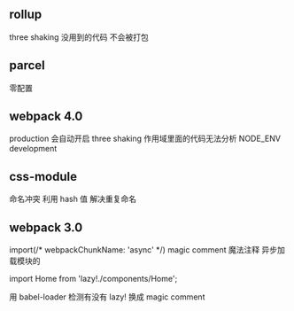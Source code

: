 ## rollup
three shaking
没用到的代码 不会被打包

## parcel
零配置

## webpack 4.0
production 会自动开启 three shaking
作用域里面的代码无法分析
NODE_ENV development

## css-module
命名冲突
利用 hash 值 解决重复命名

## webpack 3.0
import(/* webpackChunkName: 'async' */)
magic comment  魔法注释
异步加载模块的

import Home from 'lazy!./components/Home';

用 babel-loader  检测有没有 lazy!
换成 magic comment


